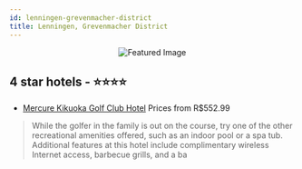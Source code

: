 ```yaml
---
id: lenningen-grevenmacher-district
title: Lenningen, Grevenmacher District
---
```


<center><img src="https://i.travelapi.com/hotels/1000000/550000/548900/548806/f15d7e5a_z.jpg" alt="Featured Image" /></center>


##  4 star hotels - ⭐️⭐️⭐️⭐️

-    [Mercure Kikuoka Golf Club Hotel](https://us.hurb.com/hotels/lenningen/mercure-kikuoka-golf-club-hotel-JNP-JP034105?cmp=18055) Prices from R$552.99
   > While the golfer in the family is out on the course, try one of the other recreational amenities offered, such as an indoor pool or a spa tub. Additional features at this hotel include complimentary wireless Internet access, barbecue grills, and a ba
